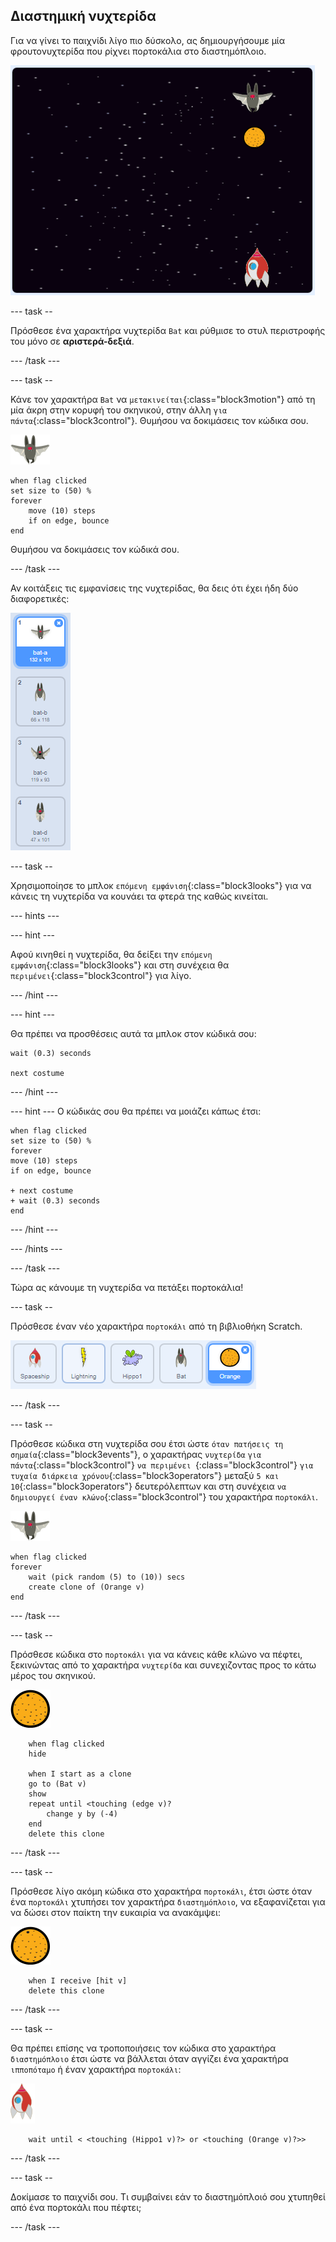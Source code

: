 ## Διαστημική νυχτερίδα

Για να γίνει το παιχνίδι λίγο πιο δύσκολο, ας δημιουργήσουμε μία φρουτονυχτερίδα που ρίχνει πορτοκάλια στο διαστημόπλοιο.

![μια νυχτερίδα που ρίχνει ένα πορτοκάλι στο διαστημόπλοιο](images/bat-oranges.png)

\--- task --

Πρόσθεσε ένα χαρακτήρα νυχτερίδα `Bat` και ρύθμισε το στυλ περιστροφής του μόνο σε **αριστερά-δεξιά**.

\--- /task \---

\--- task --

Κάνε τον χαρακτήρα `Bat` να `μετακινείται`{:class="block3motion"} από τη μία άκρη στην κορυφή του σκηνικού, στην άλλη `για πάντα`{:class="block3control"}. Θυμήσου να δοκιμάσεις τον κώδικα σου.

![χαρακτήρας νυχτερίδας](images/bat-sprite.png)

```blocks3
when flag clicked
set size to (50) %
forever
    move (10) steps
    if on edge, bounce
end
```

Θυμήσου να δοκιμάσεις τον κώδικά σου.

\--- /task \---

Αν κοιτάξεις τις εμφανίσεις της νυχτερίδας, θα δεις ότι έχει ήδη δύο διαφορετικές:

![screenshot](images/invaders-bat-costume.png)

\--- task --

Χρησιμοποίησε το μπλοκ `επόμενη εμφάνιση`{:class="block3looks"} για να κάνεις τη νυχτερίδα να κουνάει τα φτερά της καθώς κινείται.

\--- hints \---

\--- hint \---

Αφού κινηθεί η νυχτερίδα, θα δείξει την `επόμενη εμφάνιση`{:class="block3looks"} και στη συνέχεια θα `περιμένει`{:class="block3control"} για λίγο.

\--- /hint \---

\--- hint \---

Θα πρέπει να προσθέσεις αυτά τα μπλοκ στον κώδικά σου:

```blocks3
wait (0.3) seconds

next costume
```

\--- /hint \---

\--- hint \--- Ο κώδικάς σου θα πρέπει να μοιάζει κάπως έτσι:

```blocks3
when flag clicked
set size to (50) %
forever
move (10) steps
if on edge, bounce

+ next costume
+ wait (0.3) seconds
end
```

\--- /hint \---

\--- /hints \---

\--- /task \---

Τώρα ας κάνουμε τη νυχτερίδα να πετάξει πορτοκάλια!

\--- task --

Πρόσθεσε έναν νέο χαρακτήρα `πορτοκάλι` από τη βιβλιοθήκη Scratch.

![screenshot](images/invaders-orange.png)

\--- /task \---

\--- task --

Πρόσθεσε κώδικα στη νυχτερίδα σου έτσι ώστε `όταν πατήσεις τη σημαία`{:class="block3events"}, ο χαρακτήρας `νυχτερίδα` `για πάντα`{:class="block3control"} `να περιμένει `{:class="block3control"} `για τυχαία διάρκεια χρόνου`{:class="block3operators"} μεταξύ `5 και 10`{:class="block3operators"} δευτερόλεπτων και στη συνέχεια `να δημιουργεί έναν κλώνο`{:class="block3control"} του χαρακτήρα `πορτοκάλι`.

![χαρακτήρας νυχτερίδας](images/bat-sprite.png)

```blocks3
when flag clicked
forever
    wait (pick random (5) to (10)) secs
    create clone of (Orange v)
end
```

\--- /task \---

\--- task --

Πρόσθεσε κώδικα στο `πορτοκάλι` για να κάνεις κάθε κλώνο να πέφτει, ξεκινώντας από το χαρακτήρα `νυχτερίδα` και συνεχιζοντας προς το κάτω μέρος του σκηνικού.

![χαρακτήρας πορτοκαλιού](images/orange-sprite.png)

```blocks3
    when flag clicked
    hide

    when I start as a clone
    go to (Bat v)
    show
    repeat until <touching (edge v)?
        change y by (-4)
    end
    delete this clone
```

\--- /task \---

\--- task --

Πρόσθεσε λίγο ακόμη κώδικα στο χαρακτήρα `πορτοκάλι`, έτσι ώστε όταν ένα `πορτοκάλι` χτυπήσει τον χαρακτήρα `διαστημόπλοιο`, να εξαφανίζεται για να δώσει στον παίκτη την ευκαιρία να ανακάμψει:

![χαρακτήρας πορτοκαλιού](images/orange-sprite.png)

```blocks3
    when I receive [hit v]
    delete this clone
```

\--- /task \---

\--- task --

Θα πρέπει επίσης να τροποποιήσεις τον κώδικα στο χαρακτήρα `διαστημόπλοιο` έτσι ώστε να βάλλεται όταν αγγίζει ένα χαρακτήρα `ιπποπόταμο` ή έναν χαρακτήρα `πορτοκάλι`:

![χαρακτήρας πύραυλου](images/rocket-sprite.png)

```blocks3
    wait until < <touching (Hippo1 v)?> or <touching (Orange v)?>>
```

\--- /task \---

\--- task --

Δοκίμασε το παιχνίδι σου. Τι συμβαίνει εάν το διαστημόπλοιό σου χτυπηθεί από ένα πορτοκάλι που πέφτει;

\--- /task \---